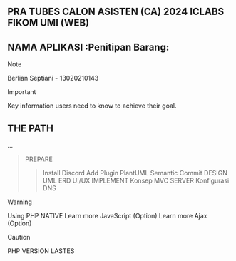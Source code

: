 ## PRA TUBES CALON ASISTEN (CA) 2024 ICLABS FIKOM UMI (WEB)

## NAMA APLIKASI :Penitipan Barang:
> [!NOTE]
> Berlian Septiani - 13020210143


> [!IMPORTANT]
> Key information users need to know to achieve their goal.

## THE PATH
...
> PREPARE
>> Install Discord
>> Add Plugin PlantUML
>> Semantic Commit
> DESIGN
>> UML
>> ERD
>> UI/UX
> IMPLEMENT
>> Konsep MVC
> SERVER
>> Konfigurasi 
>> DNS

> [!WARNING]
> Using PHP NATIVE
> Learn more JavaScript (Option)
> Learn more Ajax (Option)



> [!CAUTION]
> PHP VERSION LASTES


